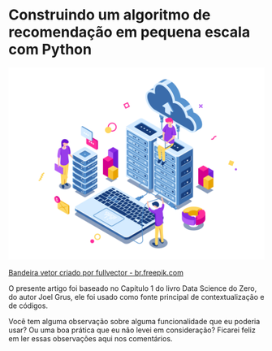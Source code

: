 # Construindo um algoritmo de recomendação em pequena escala com Python

<p align="center">
    <img src="imgs/1032.jpg" width=700px >
</p>
<a href='https://br.freepik.com/vetores/bandeira'>Bandeira vetor criado por fullvector - br.freepik.com</a>

O presente artigo foi baseado no Capítulo 1 do livro Data Science do Zero, do autor Joel Grus, ele foi usado como fonte principal de contextualização e de códigos.

Você tem alguma observação sobre alguma funcionalidade que eu poderia usar? Ou uma boa prática que eu não levei em consideração? Ficarei feliz em ler essas observações aqui nos comentários.